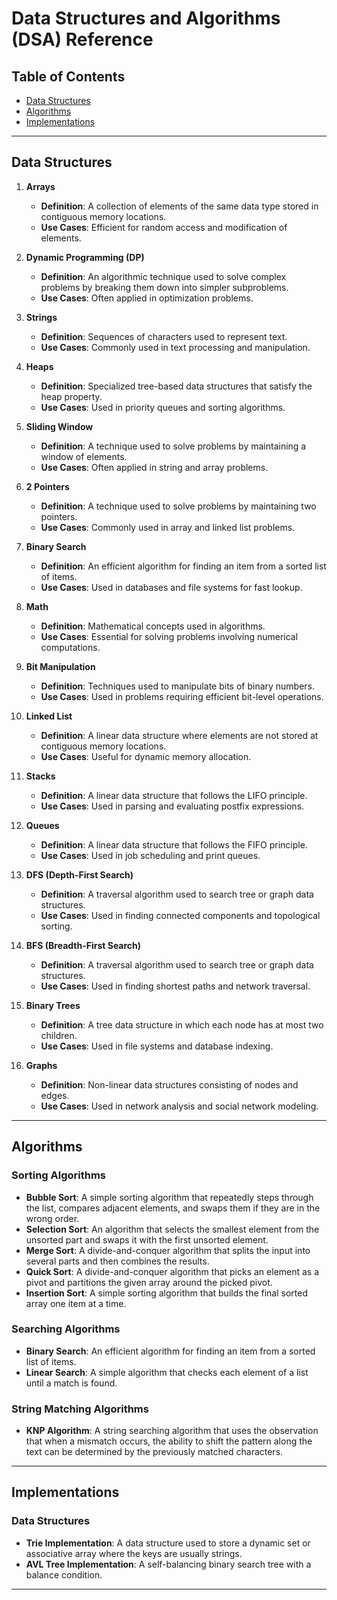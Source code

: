 # Data Structures and Algorithms (DSA) Reference

## Table of Contents
- [Data Structures](#data-structures)
- [Algorithms](#algorithms)
- [Implementations](#implementations)

---

## Data Structures

1. **Arrays**
   - **Definition**: A collection of elements of the same data type stored in contiguous memory locations.
   - **Use Cases**: Efficient for random access and modification of elements.

2. **Dynamic Programming (DP)**
   - **Definition**: An algorithmic technique used to solve complex problems by breaking them down into simpler subproblems.
   - **Use Cases**: Often applied in optimization problems.

3. **Strings**
   - **Definition**: Sequences of characters used to represent text.
   - **Use Cases**: Commonly used in text processing and manipulation.

4. **Heaps**
   - **Definition**: Specialized tree-based data structures that satisfy the heap property.
   - **Use Cases**: Used in priority queues and sorting algorithms.

5. **Sliding Window**
   - **Definition**: A technique used to solve problems by maintaining a window of elements.
   - **Use Cases**: Often applied in string and array problems.

6. **2 Pointers**
   - **Definition**: A technique used to solve problems by maintaining two pointers.
   - **Use Cases**: Commonly used in array and linked list problems.

7. **Binary Search**
   - **Definition**: An efficient algorithm for finding an item from a sorted list of items.
   - **Use Cases**: Used in databases and file systems for fast lookup.

8. **Math**
   - **Definition**: Mathematical concepts used in algorithms.
   - **Use Cases**: Essential for solving problems involving numerical computations.

9. **Bit Manipulation**
   - **Definition**: Techniques used to manipulate bits of binary numbers.
   - **Use Cases**: Used in problems requiring efficient bit-level operations.

10. **Linked List**
    - **Definition**: A linear data structure where elements are not stored at contiguous memory locations.
    - **Use Cases**: Useful for dynamic memory allocation.

11. **Stacks**
    - **Definition**: A linear data structure that follows the LIFO principle.
    - **Use Cases**: Used in parsing and evaluating postfix expressions.

12. **Queues**
    - **Definition**: A linear data structure that follows the FIFO principle.
    - **Use Cases**: Used in job scheduling and print queues.

13. **DFS (Depth-First Search)**
    - **Definition**: A traversal algorithm used to search tree or graph data structures.
    - **Use Cases**: Used in finding connected components and topological sorting.

14. **BFS (Breadth-First Search)**
    - **Definition**: A traversal algorithm used to search tree or graph data structures.
    - **Use Cases**: Used in finding shortest paths and network traversal.

15. **Binary Trees**
    - **Definition**: A tree data structure in which each node has at most two children.
    - **Use Cases**: Used in file systems and database indexing.

16. **Graphs**
    - **Definition**: Non-linear data structures consisting of nodes and edges.
    - **Use Cases**: Used in network analysis and social network modeling.

---

## Algorithms

### Sorting Algorithms
- **Bubble Sort**: A simple sorting algorithm that repeatedly steps through the list, compares adjacent elements, and swaps them if they are in the wrong order.
- **Selection Sort**: An algorithm that selects the smallest element from the unsorted part and swaps it with the first unsorted element.
- **Merge Sort**: A divide-and-conquer algorithm that splits the input into several parts and then combines the results.
- **Quick Sort**: A divide-and-conquer algorithm that picks an element as a pivot and partitions the given array around the picked pivot.
- **Insertion Sort**: A simple sorting algorithm that builds the final sorted array one item at a time.

### Searching Algorithms
- **Binary Search**: An efficient algorithm for finding an item from a sorted list of items.
- **Linear Search**: A simple algorithm that checks each element of a list until a match is found.

### String Matching Algorithms
- **KNP Algorithm**: A string searching algorithm that uses the observation that when a mismatch occurs, the ability to shift the pattern along the text can be determined by the previously matched characters.

---

## Implementations

### Data Structures

- **Trie Implementation**: A data structure used to store a dynamic set or associative array where the keys are usually strings.
- **AVL Tree Implementation**: A self-balancing binary search tree with a balance condition.

---


